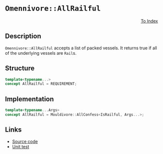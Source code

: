 <!-- Copyright 2024 Feng Mofan
SPDX-License-Identifier: Apache-2.0 -->

# `Omennivore::AllRailful`

<p style='text-align: right;'><a href="../../concepts.md#omennivore-all-railful">To Index</a></p>

## Description

`Omennivore::AllRailful` accepts a list of packed vessels.
It returns true if all of the underlying vessels are `Rail`s.

## Structure

```C++
template<typename...>
concept AllRailful = REQUIREMENT;
```

## Implementation

```C++
template<typename...Args>
concept AllRailful = Mouldivore::AllConfess<IsRailful, Args...>;
```

## Links

- [Source code](../../../../conceptrodon/omennivore/concepts/all_railful.hpp)
- [Unit test](../../../../tests/unit/concepts/omennivore/all_railful.test.hpp)
